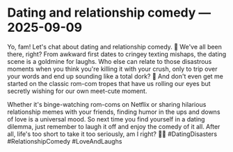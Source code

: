 # Dating and relationship comedy — 2025-09-09

Yo, fam! Let's chat about dating and relationship comedy. 🤣 We've all been there, right? From awkward first dates to cringey texting mishaps, the dating scene is a goldmine for laughs. Who else can relate to those disastrous moments when you think you're killing it with your crush, only to trip over your words and end up sounding like a total dork? 🙈 And don't even get me started on the classic rom-com tropes that have us rolling our eyes but secretly wishing for our own meet-cute moment.

Whether it's binge-watching rom-coms on Netflix or sharing hilarious relationship memes with your friends, finding humor in the ups and downs of love is a universal mood. So next time you find yourself in a dating dilemma, just remember to laugh it off and enjoy the comedy of it all. After all, life's too short to take it too seriously, am I right? 💁‍♀️ #DatingDisasters #RelationshipComedy #LoveAndLaughs